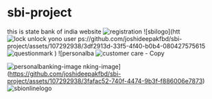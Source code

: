 # sbi-project
this is state bank of india website
![registration](https://github.com/joshideepakfbd/sbi-project/assets/107292938/bbfff50f-a1fb-4aed-90b4-ef05425481ec)
![sbilogo](htt
![lock unlock
![yono](https://github.com/joshideepakfbd/sbi-project/assets/107292938/bca420a5-eb23-429a-a07a-2a460c96f606)
 user](https://github.com/joshideepakfbd/sbi-project/assets/107292938/fed14303-be91-4520-95e1-e677b89b3a9e)
ps://github.com/joshideepakfbd/sbi-project/assets/107292938/3df2913d-33f5-4f40-b0b4-080427575615
![questionmark](https://github.com/joshideepakfbd/sbi-project/assets/107292938/c0e8729f-394b-4180-836a-9bb1cf6cf000)
)
![personalba
![customer care - Copy](https://github.com/joshideepakfbd/sbi-project/assets/107292938/1dccccef-e7a2-410d-9965-99b7ec3c47d0)

![personalbanking-image](https://github.com/joshideepakfbd/sbi-project/assets/107292938/9cc185a1-701d-4896-a0ef-7ffe8121130d)
nking-image](https://github.com/joshideepakfbd/sbi-project/assets/107292938/3fafac52-740f-4474-9b3f-f886006e7873)
![sbionlinelogo](https://github.com/joshideepakfbd/sbi-project/assets/107292938/9b995d7f-8a34-439e-b37b-8c0ee1788241)

